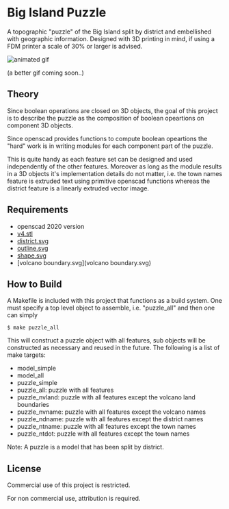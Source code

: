 # Big Island Puzzle

A topographic "puzzle" of the Big Island split by district and embellished with geographic information.
Designed with 3D printing in mind, if using a FDM printer a scale of 30% or larger is advised. 

![animated gif](img/animation.gif)

(a better gif coming soon..)

## Theory

Since boolean operations are closed on 3D objects, the goal of this project is to describe the puzzle as the composition of boolean opeartions on component 3D objects.

Since openscad provides functions to compute boolean opeartions the "hard" work is in writing modules for each component part of the puzzle.

This is quite handy as each feature set can be designed and used independently of the other features.
Moreover as long as the module results in a 3D objects it's implementation details do not matter, i.e. the town names feature is extruded text using primitive openscad functions whereas the district feature is a linearly extruded vector image.



## Requirements

- openscad 2020 version
- [v4.stl](STL/v4.stl)
- [district.svg](district.svg)
- [outline.svg](outline.svg)
- [shape.svg](shape.svg)
- [volcano boundary.svg](volcano boundary.svg)


## How to Build

A Makefile is included with this project that functions as a build system.
One must specify a top level object to assemble, i.e. "puzzle_all" and then one can simply 

```
$ make puzzle_all
```


This will construct a puzzle object with all features, sub objects will be constructed as necessary and reused in the future.
The following is a list of make targets:

- model_simple
- model_all
- puzzle_simple
- puzzle_all: puzzle with all features
- puzzle_nvland: puzzle with all features except the volcano land boundaries
- puzzle_nvname: puzzle with all features except the volcano names
- puzzle_ndname: puzzle with all features except the district names
- puzzle_ntname: puzzle with all features except the town names
- puzzle_ntdot: puzzle with all features except the town names 

Note: A puzzle is a model that has been split by district.

## License

Commercial use of this project is restricted.

For non commercial use, attribution is required.
